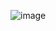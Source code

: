 ![image](https://user-images.githubusercontent.com/118901793/208313762-af72df5b-9db4-4d20-86ef-1858422b5821.png)
